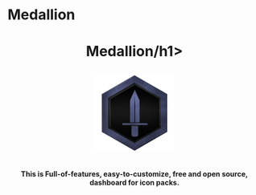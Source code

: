 # Medallion
<h1 align="center">Medallion/h1>

<p align="center">
	<img src="https://github.com/mezueceejay/Medallion/blob/master/Documents/HajimeMaestro/Medallion/app/src/main/res/drawable-nodpi/medallion_splash.png" width="156">
</p>

<h4 align="center">This is Full-of-features, easy-to-customize, free and open source, dashboard for icon packs.</h4>
